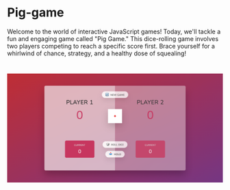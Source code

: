 # Pig-game

Welcome to the world of interactive JavaScript games! Today, we'll tackle a fun and engaging game called "Pig Game." This dice-rolling game involves two players competing to reach a specific score first. Brace yourself for a whirlwind of chance, strategy, and a healthy dose of squealing!
#
![Alt text](Pig-game.png)
